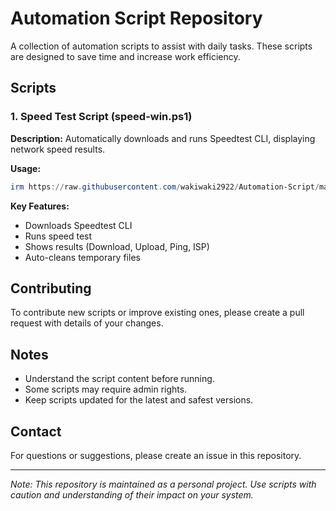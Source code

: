 # Automation Script Repository

A collection of automation scripts to assist with daily tasks. These scripts are designed to save time and increase work efficiency.

## Scripts

### 1. Speed Test Script (speed-win.ps1)

**Description:** Automatically downloads and runs Speedtest CLI, displaying network speed results.

**Usage:**
```powershell
irm https://raw.githubusercontent.com/wakiwaki2922/Automation-Script/main/speed-win.ps1 | iex
```

**Key Features:**
- Downloads Speedtest CLI
- Runs speed test
- Shows results (Download, Upload, Ping, ISP)
- Auto-cleans temporary files

## Contributing

To contribute new scripts or improve existing ones, please create a pull request with details of your changes.

## Notes

- Understand the script content before running.
- Some scripts may require admin rights.
- Keep scripts updated for the latest and safest versions.

## Contact

For questions or suggestions, please create an issue in this repository.

---

*Note: This repository is maintained as a personal project. Use scripts with caution and understanding of their impact on your system.*
